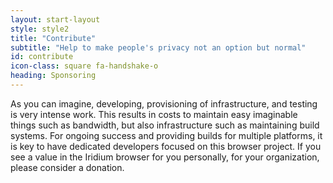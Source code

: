 ```yaml
---
layout: start-layout
style: style2
title: "Contribute"
subtitle: "Help to make people's privacy not an option but normal"
id: contribute
icon-class: square fa-handshake-o
heading: Sponsoring
---
```


As you can imagine, developing, provisioning of infrastructure, and testing is very intense work. This results in costs to maintain easy imaginable things such as bandwidth, but also infrastructure such as maintaining build systems. For ongoing success and providing builds for multiple platforms, it is key to have dedicated developers focused on this browser project. If you see a value in the Iridium browser for you personally, for your organization, please consider a donation.